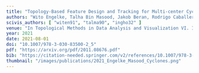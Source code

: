 ```yaml
---
title: "Topology-Based Feature Design and Tracking for Multi-center Cyclones"
authors: "Wito Engelke, Talha Bin Masood, Jakob Beran, Rodrigo Caballero, Ingrid Hotz"
scivis_authors: [ "witen91", "talma90", "ingho32" ]
venue: "In Topological Methods in Data Analysis and Visualization VI. Ingrid Hotz, Talha Bin Masood, Filip Sadlo, Julien Tierny (Eds.), Springer Nature, Mathematics and Visualization Series, pages 71–85"
year: 2021
date: 2021-08-01
doi: "10.1007/978-3-030-83500-2_5"
pdf: "https://arxiv.org/pdf/2011.08676.pdf"
bib: "https://citation-needed.springer.com/v2/references/10.1007/978-3-030-83500-2_5?format=bibtex&flavour=citation"
thumbnail: "/images/publications/2021_Engelke_Masood_Cyclones.png"
---
```

